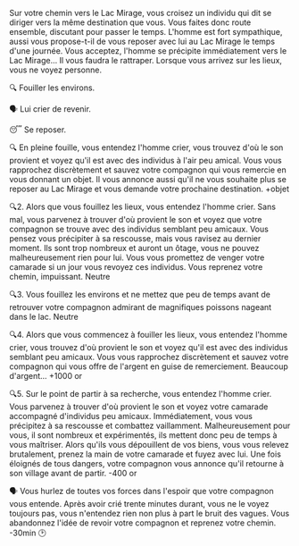 Sur votre chemin vers le Lac Mirage, vous croisez un individu qui dit se diriger vers la même destination que vous. Vous faites donc route ensemble, discutant pour passer le temps. L'homme est fort sympathique, aussi vous propose-t-il de vous reposer avec lui au Lac Mirage le temps d'une journée. Vous acceptez, l'homme se précipite immédiatement vers le Lac Mirage... Il vous faudra le rattraper. Lorsque vous arrivez sur les lieux, vous ne voyez personne.

🔍 Fouiller les environs.

🗣️ Lui crier de revenir.

😴 Se reposer.

🔍
En pleine fouille, vous entendez l'homme crier, vous trouvez d'où le son provient et voyez qu'il est avec des individus à l'air peu amical. Vous vous rapprochez discrètement et sauvez votre compagnon qui vous remercie en vous donnant un objet. Il vous annonce aussi qu'il ne vous souhaite plus se reposer au Lac Mirage et vous demande votre prochaine destination.
+objet

🔍2.
Alors que vous fouillez les lieux, vous entendez l'homme crier. Sans mal, vous parvenez à trouver d'où provient le son et voyez que votre compagnon se trouve avec des individus semblant peu amicaux. Vous pensez vous précipiter à sa rescousse, mais vous ravisez au dernier moment. Ils sont trop nombreux et auront un ôtage, vous ne pouvez malheureusement rien pour lui. Vous vous promettez de venger votre camarade si un jour vous revoyez ces individus. Vous reprenez votre chemin, impuissant.
Neutre

🔍3.
Vous fouillez les environs et ne mettez que peu de temps avant de retrouver votre compagnon admirant de magnifiques poissons nageant dans le lac.
Neutre

🔍4.
Alors que vous commencez à fouiller les lieux, vous entendez l'homme crier, vous trouvez d'où provient le son et voyez qu'il est avec des individus semblant peu amicaux. Vous vous rapprochez discrètement et sauvez votre compagnon qui vous offre de l'argent en guise de remerciement. Beaucoup d'argent...
+1000 or

🔍5.
Sur le point de partir à sa recherche, vous entendez l'homme crier. Vous parvenez à trouver d'où provient le son et voyez votre camarade accompagné d'individus peu amicaux. Immédiatement, vous vous précipitez à sa rescousse et combattez vaillamment. Malheureusement pour vous, il sont nombreux et expérimentés, ils mettent donc peu de temps à vous maîtriser. Alors qu'ils vous dépouillent de vos biens, vous vous relevez brutalement, prenez la main de votre camarade et fuyez avec lui. Une fois éloignés de tous dangers, votre compagnon vous annonce qu'il retourne à son village avant de partir.
-400 or

🗣️
Vous hurlez de toutes vos forces dans l'espoir que votre compagnon vous entende. Après avoir crié trente minutes durant, vous ne le voyez toujours pas, vous n'entendez rien non plus à part le bruit des vagues. Vous abandonnez l'idée de revoir votre compagnon et reprenez votre chemin.
-30min 🕑
